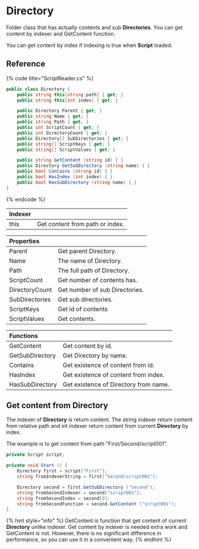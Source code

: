 # Directory

Folder class that has actually contents and sub **Directories**. You can get content by indexer and GetContent function.

You can get content by index if indexing is true when **Script** loaded.

## Reference

{% code title="ScriptReader.cs" %}
```csharp
public class Directory {
    public string this[string path] { get; }
    public string this[int index] { get; }

    public Directory Parent { get; }
    public string Name { get; }
    public string Path { get; }
    public int ScriptCount { get; }
    public int DirectoryCount { get; }
    public Directory[] SubDirectories { get; }
    public string[] ScriptKeys { get; }
    public string[] ScriptValues { get; }

    public string GetContent (string id) { }
    public Directory GetSubDirectory (string name) { }
    public bool Contains (string id) { }
    public bool HasIndex (int index) { }
    public bool HasSubDirectory (string name) { }
}
```
{% endcode %}

| Indexer |  |
| :--- | :--- |
| this | Get content from path or index. |

| Properties |  |
| :--- | :--- |
| Parent | Get parent Directory. |
| Name | The name of Directory. |
| Path | The full path of Directory. |
| ScriptCount | Get number of contents has. |
| DirectoryCount | Get number of sub Directories. |
| SubDirectories | Get sub directories. |
| ScriptKeys | Get id of contents |
| ScriptValues | Get contents. |

| Functions |  |
| :--- | :--- |
| GetContent | Get content by id. |
| GetSubDirectory | Get Directory by name. |
| Contains | Get existence of content from id. |
| HasIndex | Get existence of content from index. |
| HasSubDirectory | Get existence of Directory from name. |

## Get content from Directory

The indexer of **Directory** is return content. The string indexer return content from relative path and int indexer return content from current **Directory** by index.

The example is to get content from path "First/Second/script001".

```csharp
private Script script;

private void Start () {
    Directory first = script["First"];
    string fromIndexerString = first["Second/script001"];

    Directory second = first.GetSubDirectory ("Second");
    string fromSecondIndexer = second["script001"];
    string fromSecondIndex = second[0];
    string fromSecondFunction = second.GetContent ("script001");
}
```

{% hint style="info" %}
GetContent is function that get content of current **Directory** unlike indexer. Get content by indexer is needed extra work and GetContent is not. However, there is no significant difference in performance, so you can use it in a convenient way.
{% endhint %}

